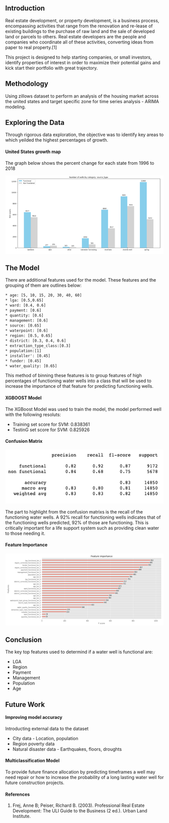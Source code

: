 ## Introduction

Real estate development, or property development, is a business process, encompassing activities that range from the renovation and re-lease of existing buildings to the purchase of raw land and the sale of developed land or parcels to others. Real estate developers are the people and companies who coordinate all of these activities, converting ideas from paper to real property.[1] 

This project is designed to help starting companies, or small investors, identify properties of interest in order to maximize their potential gains and kick start their portfolio with great trajectory.

## Methodology

Using zillows dataset to perform an analysis of the housing market across the united states and target specific zone for time series analysis - ARIMA modeling.
  

## Exploring the Data

Through rigorous data exploration, the objective was to identify key areas to which yeilded the highest percentages of growth. 

#### United States growth map

The graph below shows the percent change for each state from 1996 to 2018

![image.png](https://github.com/NickCatalano14/dsc-mod-3-project-v2-1-onl01-dtsc-pt-052620/blob/926ba615ca7cfbad739699199600fa70c57b950e/water_source_bar_chart_1.png?raw=true)



## The Model

There are additional features used for the model. These features and the grouping of them are outlines below:

    * age: [5, 10, 15, 20, 30, 40, 60]
    * lga: [0.5,0.65]
    * ward: [0.4, 0.6]
    * payment: [0.6]
    * quantity: [0.6]
    * management: [0.6]
    * source: [0.65]
    * waterpoint: [0.6]
    * region: [0.5, 0.65]
    * district: [0.3, 0.4, 0.6]
    * extraction_type_class:[0.3]
    * population:[1]
    * installer': [0.45]
    * funder: [0.45]
    * water_quality: [0.65]
    
This method of binning these features is to group features of high percentages of functioning water wells into a class that will be used to increase the importance of that feature for predicting functioning wells.

#### XGBOOST Model

The XGBoost Model was used to train the model, the model performed well with the following resoluts:

* Training set score for SVM: 0.838361
* TestinG set score for SVM: 0.825926

#### Confusion Matrix

![image.png](https://github.com/NickCatalano14/dsc-mod-3-project-v2-1-onl01-dtsc-pt-052620/blob/926ba615ca7cfbad739699199600fa70c57b950e/conf_matrix.png?raw=true)


The part to highlight from the confusion matrixs is the recall of the functioning water wells.  A 92% recall for functioning wells indicates that of the functioning wells predicted, 92% of those are functioning.  This is critically important for a life support system such as providing clean water to those needing it.

#### Feature Importance

![image.png](https://github.com/NickCatalano14/dsc-mod-3-project-v2-1-onl01-dtsc-pt-052620/blob/926ba615ca7cfbad739699199600fa70c57b950e/feature_importance.png?raw=true)


## Conclusion

The key top features used to determind if a water well is functional are:
* LGA
* Region
* Payment
* Management
* Population
* Age

## Future Work

#### Improving model accuracy

Introducting external data to the dataset

* City data - Location, population
* Region poverty data
* Natural disaster data - Earthquakes, floors, droughts

#### Multiclassification Model
To provide future finance allocation by predicting timeframes a well may need repair or how to increase the probability of a long lasting water well for future construction projects.


#### References
 1. Frej, Anne B; Peiser, Richard B. (2003). Professional Real Estate Development: The ULI Guide to the Business (2 ed.). Urban Land Institute. 






